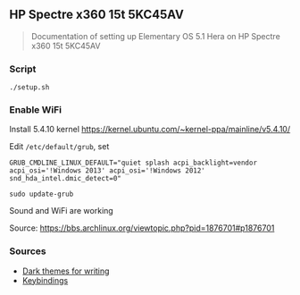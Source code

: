 ## HP Spectre x360 15t 5KC45AV

> Documentation of setting up Elementary OS 5.1 Hera on HP Spectre x360 15t 5KC45AV

### Script

```
./setup.sh
```

### Enable WiFi

Install 5.4.10 kernel https://kernel.ubuntu.com/~kernel-ppa/mainline/v5.4.10/

Edit `/etc/default/grub`, set
```
GRUB_CMDLINE_LINUX_DEFAULT="quiet splash acpi_backlight=vendor acpi_osi='!Windows 2013' acpi_osi='!Windows 2012' snd_hda_intel.dmic_detect=0"
```

```
sudo update-grub
```

Sound and WiFi are working

Source: https://bbs.archlinux.org/viewtopic.php?pid=1876701#p1876701

### Sources
* [Dark themes for writing](https://robjhyndman.com/hyndsight/dark-themes-for-writing/)
* [Keybindings](https://askubuntu.com/a/597414)

